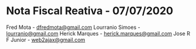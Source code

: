 # Nota Fiscal Reativa - 07/07/2020
Fred Mota - dfredmota@gmail.com
Lourranio Simoes - lourranio@gmail.com
Herick Marques - herick.marques@gmail.com
Jose R F Junior - web2ajax@gmail.com
